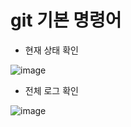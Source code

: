 # git 기본 명령어
* 현재 상태 확인

![image](https://user-images.githubusercontent.com/71370540/215632608-5c72d01a-4d46-498b-98cd-bceadca5c0e4.png)


* 전체 로그 확인

![image](https://user-images.githubusercontent.com/71370540/215632755-ccc27195-2b8d-47d6-b790-c999c50b572b.png)




